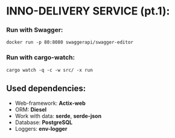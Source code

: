 # INNO-DELIVERY SERVICE (pt.1):

### Run with Swagger:
`docker run -p 80:8080 swaggerapi/swagger-editor`

### Run with cargo-watch:
`cargo watch -q -c -w src/ -x run`


## Used dependencies:

- Web-framework: **Actix-web**
- ORM: **Diesel** 
- Work with data: **serde**, **serde-json**
- Database: **PostgreSQL**
- Loggers: **env-logger**